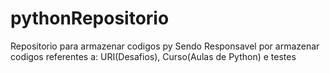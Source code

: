 # pythonRepositorio
Repositorio para armazenar codigos py
Sendo Responsavel por armazenar codigos referentes a: URI(Desafios), Curso(Aulas de Python) e testes 
